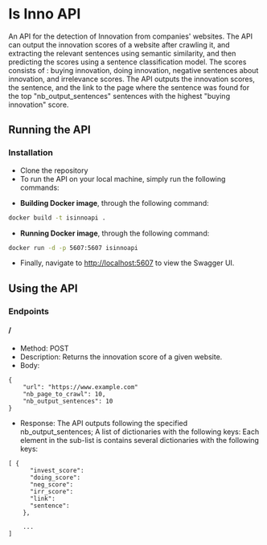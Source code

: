 # Is Inno API

An API for the detection of Innovation from companies' websites. 
The API can output the innovation scores of a website after crawling it, and extracting the relevant sentences using semantic similarity, and then predicting the scores using a  sentence classification model.
The scores consists of : buying innovation, doing innovation, negative sentences about innovation, and irrelevance scores.
The API outputs the innovation scores, the sentence, and the link to the page where the sentence was found for the top "nb_output_sentences" sentences with the highest "buying innovation" score.
## Running the API

### Installation
- Clone the repository
- To run the API on your local machine, simply run the following commands:
* **Building Docker image**, through the following command:

```bash
docker build -t isinnoapi .
```

* **Running Docker image**, through the following command:

```bash
docker run -d -p 5607:5607 isinnoapi
```

* Finally, navigate to [http://localhost:5607](http://localhost:5607) to view the Swagger UI.

## Using the API

### Endpoints

#### /
- Method: POST
- Description: Returns the innovation score of a given website.
- Body:
```
{
    "url": "https://www.example.com"
    "nb_page_to_crawl": 10,
    "nb_output_sentences": 10
}
```
- Response:
The API outputs following the specified nb_output_sentences; A list of dictionaries with the following keys: Each element in the sub-list is contains several dictionaries with the following keys:
```
[ {
      "invest_score":
      "doing_score": 
      "neg_score": 
      "irr_score": 
      "link":
      "sentence": 
    },

    ...
]
```








